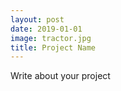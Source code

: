 ```yaml
---
layout: post
date: 2019-01-01
image: tractor.jpg
title: Project Name
---
```


Write about your project
